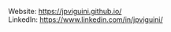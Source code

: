 Website: <a href="https://jpviguini.github.io/" target="_blank">https://jpviguini.github.io/</a><br>
LinkedIn: <a href="https://www.linkedin.com/in/jpviguini/" target="_blank">https://www.linkedin.com/in/jpviguini/</a>
